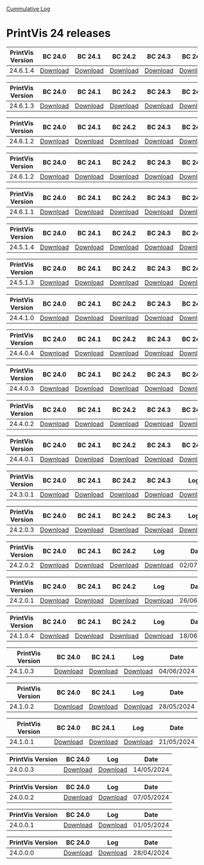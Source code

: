 [Cummulative Log](https://printvis.blob.core.windows.net/releases/pv365bc-24/PrintVis%2024%20release%20log.csv)
# PrintVis 24 releases
|PrintVis Version|BC 24.0 | BC 24.1 | BC 24.2 | BC 24.3 | BC 24.4 | BC 24.5 | BC 24.6 |Log|Date|
|---|---| ---| ---| ---| ---| ---| ---|---|---|
|24.6.1.4|[Download](https://printvis.blob.core.windows.net/releases/pv365bc-24/24.6/1.4/24.0%20RuntimePackages.zip)| [Download](https://printvis.blob.core.windows.net/releases/pv365bc-24/24.6/1.4/24.1%20RuntimePackages.zip)| [Download](https://printvis.blob.core.windows.net/releases/pv365bc-24/24.6/1.4/24.2%20RuntimePackages.zip)| [Download](https://printvis.blob.core.windows.net/releases/pv365bc-24/24.6/1.4/24.3%20RuntimePackages.zip)| [Download](https://printvis.blob.core.windows.net/releases/pv365bc-24/24.6/1.4/24.4%20RuntimePackages.zip)| [Download](https://printvis.blob.core.windows.net/releases/pv365bc-24/24.6/1.4/24.5%20RuntimePackages.zip)| [Download](https://printvis.blob.core.windows.net/releases/pv365bc-24/24.6/1.4/24.6%20RuntimePackages.zip)|[Download](https://printvis.blob.core.windows.net/releases/pv365bc-24/24.6/1.4/24.6.1.4%20release%20log.csv)|29/10/2024|

|PrintVis Version|BC 24.0 | BC 24.1 | BC 24.2 | BC 24.3 | BC 24.4 | BC 24.5 | BC 24.6 |Log|Date|
|---|---| ---| ---| ---| ---| ---| ---|---|---|
|24.6.1.3|[Download](https://printvis.blob.core.windows.net/releases/pv365bc-24/24.6/1.3/24.0%20RuntimePackages.zip)| [Download](https://printvis.blob.core.windows.net/releases/pv365bc-24/24.6/1.3/24.1%20RuntimePackages.zip)| [Download](https://printvis.blob.core.windows.net/releases/pv365bc-24/24.6/1.3/24.2%20RuntimePackages.zip)| [Download](https://printvis.blob.core.windows.net/releases/pv365bc-24/24.6/1.3/24.3%20RuntimePackages.zip)| [Download](https://printvis.blob.core.windows.net/releases/pv365bc-24/24.6/1.3/24.4%20RuntimePackages.zip)| [Download](https://printvis.blob.core.windows.net/releases/pv365bc-24/24.6/1.3/24.5%20RuntimePackages.zip)| [Download](https://printvis.blob.core.windows.net/releases/pv365bc-24/24.6/1.3/24.6%20RuntimePackages.zip)|[Download](https://printvis.blob.core.windows.net/releases/pv365bc-24/24.6/1.3/24.6.1.3%20release%20log.csv)|24/10/2024|

|PrintVis Version|BC 24.0 | BC 24.1 | BC 24.2 | BC 24.3 | BC 24.4 | BC 24.5 | BC 24.6 |Log|Date|
|---|---| ---| ---| ---| ---| ---| ---|---|---|
|24.6.1.2|[Download](https://printvis.blob.core.windows.net/releases/pv365bc-24/24.6/1.2/24.0%20RuntimePackages.zip)| [Download](https://printvis.blob.core.windows.net/releases/pv365bc-24/24.6/1.2/24.1%20RuntimePackages.zip)| [Download](https://printvis.blob.core.windows.net/releases/pv365bc-24/24.6/1.2/24.2%20RuntimePackages.zip)| [Download](https://printvis.blob.core.windows.net/releases/pv365bc-24/24.6/1.2/24.3%20RuntimePackages.zip)| [Download](https://printvis.blob.core.windows.net/releases/pv365bc-24/24.6/1.2/24.4%20RuntimePackages.zip)| [Download](https://printvis.blob.core.windows.net/releases/pv365bc-24/24.6/1.2/24.5%20RuntimePackages.zip)| [Download](https://printvis.blob.core.windows.net/releases/pv365bc-24/24.6/1.2/24.6%20RuntimePackages.zip)|[Download](https://printvis.blob.core.windows.net/releases/pv365bc-24/24.6/1.2/24.6.1.2%20release%20log.csv)|22/10/2024|

|PrintVis Version|BC 24.0 | BC 24.1 | BC 24.2 | BC 24.3 | BC 24.4 | BC 24.5 | BC 24.6 |Log|Date|
|---|---| ---| ---| ---| ---| ---| ---|---|---|
|24.6.1.2|[Download](https://printvis.blob.core.windows.net/releases/pv365bc-24/24.6/1.2/24.0%20RuntimePackages.zip)| [Download](https://printvis.blob.core.windows.net/releases/pv365bc-24/24.6/1.2/24.1%20RuntimePackages.zip)| [Download](https://printvis.blob.core.windows.net/releases/pv365bc-24/24.6/1.2/24.2%20RuntimePackages.zip)| [Download](https://printvis.blob.core.windows.net/releases/pv365bc-24/24.6/1.2/24.3%20RuntimePackages.zip)| [Download](https://printvis.blob.core.windows.net/releases/pv365bc-24/24.6/1.2/24.4%20RuntimePackages.zip)| [Download](https://printvis.blob.core.windows.net/releases/pv365bc-24/24.6/1.2/24.5%20RuntimePackages.zip)| [Download](https://printvis.blob.core.windows.net/releases/pv365bc-24/24.6/1.2/24.6%20RuntimePackages.zip)|[Download](https://printvis.blob.core.windows.net/releases/pv365bc-24/24.6/1.2/24.6.1.2%20release%20log.csv)|15/10/2024|

|PrintVis Version|BC 24.0 | BC 24.1 | BC 24.2 | BC 24.3 | BC 24.4 | BC 24.5 | BC 24.6 |Log|Date|
|---|---| ---| ---| ---| ---| ---| ---|---|---|
|24.6.1.1|[Download](https://printvis.blob.core.windows.net/releases/pv365bc-24/24.6/1.1/24.0%20RuntimePackages.zip)| [Download](https://printvis.blob.core.windows.net/releases/pv365bc-24/24.6/1.1/24.1%20RuntimePackages.zip)| [Download](https://printvis.blob.core.windows.net/releases/pv365bc-24/24.6/1.1/24.2%20RuntimePackages.zip)| [Download](https://printvis.blob.core.windows.net/releases/pv365bc-24/24.6/1.1/24.3%20RuntimePackages.zip)| [Download](https://printvis.blob.core.windows.net/releases/pv365bc-24/24.6/1.1/24.4%20RuntimePackages.zip)| [Download](https://printvis.blob.core.windows.net/releases/pv365bc-24/24.6/1.1/24.5%20RuntimePackages.zip)| [Download](https://printvis.blob.core.windows.net/releases/pv365bc-24/24.6/1.1/24.6%20RuntimePackages.zip)|[Download](https://printvis.blob.core.windows.net/releases/pv365bc-24/24.6/1.1/24.6.1.1%20release%20log.csv)|10/10/2024|

|PrintVis Version|BC 24.0 | BC 24.1 | BC 24.2 | BC 24.3 | BC 24.4 | BC 24.5 |Log|Date|
|---|---| ---| ---| ---| ---| ---|---|---|
|24.5.1.4|[Download](https://printvis.blob.core.windows.net/releases/pv365bc-24/24.5/1.4/24.0%20RuntimePackages.zip)| [Download](https://printvis.blob.core.windows.net/releases/pv365bc-24/24.5/1.4/24.1%20RuntimePackages.zip)| [Download](https://printvis.blob.core.windows.net/releases/pv365bc-24/24.5/1.4/24.2%20RuntimePackages.zip)| [Download](https://printvis.blob.core.windows.net/releases/pv365bc-24/24.5/1.4/24.3%20RuntimePackages.zip)| [Download](https://printvis.blob.core.windows.net/releases/pv365bc-24/24.5/1.4/24.4%20RuntimePackages.zip)| [Download](https://printvis.blob.core.windows.net/releases/pv365bc-24/24.5/1.4/24.5%20RuntimePackages.zip)|[Download](https://printvis.blob.core.windows.net/releases/pv365bc-24/24.5/1.4/24.5.1.4%20release%20log.csv)|26/09/2024|

|PrintVis Version|BC 24.0 | BC 24.1 | BC 24.2 | BC 24.3 | BC 24.4 | BC 24.5 |Log|Date|
|---|---| ---| ---| ---| ---| ---|---|---|
|24.5.1.3|[Download](https://printvis.blob.core.windows.net/releases/pv365bc-24/24.5/1.3/24.0%20RuntimePackages.zip)| [Download](https://printvis.blob.core.windows.net/releases/pv365bc-24/24.5/1.3/24.1%20RuntimePackages.zip)| [Download](https://printvis.blob.core.windows.net/releases/pv365bc-24/24.5/1.3/24.2%20RuntimePackages.zip)| [Download](https://printvis.blob.core.windows.net/releases/pv365bc-24/24.5/1.3/24.3%20RuntimePackages.zip)| [Download](https://printvis.blob.core.windows.net/releases/pv365bc-24/24.5/1.3/24.4%20RuntimePackages.zip)| [Download](https://printvis.blob.core.windows.net/releases/pv365bc-24/24.5/1.3/24.5%20RuntimePackages.zip)|[Download](https://printvis.blob.core.windows.net/releases/pv365bc-24/24.5/1.3/24.5.1.3%20release%20log.csv)|20/09/2024|

|PrintVis Version|BC 24.0 | BC 24.1 | BC 24.2 | BC 24.3 | BC 24.4 |Log|Date|
|---|---| ---| ---| ---| ---|---|---|
|24.4.1.0|[Download](https://printvis.blob.core.windows.net/releases/pv365bc-24/24.4/1.0/24.0%20RuntimePackages.zip)| [Download](https://printvis.blob.core.windows.net/releases/pv365bc-24/24.4/1.0/24.1%20RuntimePackages.zip)| [Download](https://printvis.blob.core.windows.net/releases/pv365bc-24/24.4/1.0/24.2%20RuntimePackages.zip)| [Download](https://printvis.blob.core.windows.net/releases/pv365bc-24/24.4/1.0/24.3%20RuntimePackages.zip)| [Download](https://printvis.blob.core.windows.net/releases/pv365bc-24/24.4/1.0/24.4%20RuntimePackages.zip)|[Download](https://printvis.blob.core.windows.net/releases/pv365bc-24/24.4/1.0/24.4.1.0%20release%20log.csv)|10/09/2024|

|PrintVis Version|BC 24.0 | BC 24.1 | BC 24.2 | BC 24.3 | BC 24.4 |Log|Date|
|---|---| ---| ---| ---| ---|---|---|
|24.4.0.4|[Download](https://printvis.blob.core.windows.net/releases/pv365bc-24/24.4/0.4/24.0%20RuntimePackages.zip)| [Download](https://printvis.blob.core.windows.net/releases/pv365bc-24/24.4/0.4/24.1%20RuntimePackages.zip)| [Download](https://printvis.blob.core.windows.net/releases/pv365bc-24/24.4/0.4/24.2%20RuntimePackages.zip)| [Download](https://printvis.blob.core.windows.net/releases/pv365bc-24/24.4/0.4/24.3%20RuntimePackages.zip)| [Download](https://printvis.blob.core.windows.net/releases/pv365bc-24/24.4/0.4/24.4%20RuntimePackages.zip)|[Download](https://printvis.blob.core.windows.net/releases/pv365bc-24/24.4/0.4/24.4.0.4%20release%20log.csv)|03/09/2024|

|PrintVis Version|BC 24.0 | BC 24.1 | BC 24.2 | BC 24.3 | BC 24.4 |Log|Date|
|---|---| ---| ---| ---| ---|---|---|
|24.4.0.3|[Download](https://printvis.blob.core.windows.net/releases/pv365bc-24/24.4/0.3/24.0%20RuntimePackages.zip)| [Download](https://printvis.blob.core.windows.net/releases/pv365bc-24/24.4/0.3/24.1%20RuntimePackages.zip)| [Download](https://printvis.blob.core.windows.net/releases/pv365bc-24/24.4/0.3/24.2%20RuntimePackages.zip)| [Download](https://printvis.blob.core.windows.net/releases/pv365bc-24/24.4/0.3/24.3%20RuntimePackages.zip)| [Download](https://printvis.blob.core.windows.net/releases/pv365bc-24/24.4/0.3/24.4%20RuntimePackages.zip)|[Download](https://printvis.blob.core.windows.net/releases/pv365bc-24/24.4/0.3/24.4.0.3%20release%20log.csv)|27/08/2024|

|PrintVis Version|BC 24.0 | BC 24.1 | BC 24.2 | BC 24.3 | BC 24.4 |Log|Date|
|---|---| ---| ---| ---| ---|---|---|
|24.4.0.2|[Download](https://printvis.blob.core.windows.net/releases/pv365bc-24/24.4/0.2/24.0%20RuntimePackages.zip)| [Download](https://printvis.blob.core.windows.net/releases/pv365bc-24/24.4/0.2/24.1%20RuntimePackages.zip)| [Download](https://printvis.blob.core.windows.net/releases/pv365bc-24/24.4/0.2/24.2%20RuntimePackages.zip)| [Download](https://printvis.blob.core.windows.net/releases/pv365bc-24/24.4/0.2/24.3%20RuntimePackages.zip)| [Download](https://printvis.blob.core.windows.net/releases/pv365bc-24/24.4/0.2/24.4%20RuntimePackages.zip)|[Download](https://printvis.blob.core.windows.net/releases/pv365bc-24/24.4/0.2/24.4.0.2%20release%20log.csv)|20/08/2024|

|PrintVis Version|BC 24.0 | BC 24.1 | BC 24.2 | BC 24.3 | BC 24.4 |Log|Date|
|---|---| ---| ---| ---| ---|---|---|
|24.4.0.1|[Download](https://printvis.blob.core.windows.net/releases/pv365bc-24/24.4/0.1/24.0%20RuntimePackages.zip)| [Download](https://printvis.blob.core.windows.net/releases/pv365bc-24/24.4/0.1/24.1%20RuntimePackages.zip)| [Download](https://printvis.blob.core.windows.net/releases/pv365bc-24/24.4/0.1/24.2%20RuntimePackages.zip)| [Download](https://printvis.blob.core.windows.net/releases/pv365bc-24/24.4/0.1/24.3%20RuntimePackages.zip)| [Download](https://printvis.blob.core.windows.net/releases/pv365bc-24/24.4/0.1/24.4%20RuntimePackages.zip)|[Download](https://printvis.blob.core.windows.net/releases/pv365bc-24/24.4/0.1/24.4.0.1%20release%20log.csv)|06/08/2024|

|PrintVis Version|BC 24.0 | BC 24.1 | BC 24.2 | BC 24.3 |Log|Date|
|---|---| ---| ---| ---|---|---|
|24.3.0.1|[Download](https://printvis.blob.core.windows.net/releases/pv365bc-24/24.3/0.1/24.0%20RuntimePackages.zip)| [Download](https://printvis.blob.core.windows.net/releases/pv365bc-24/24.3/0.1/24.1%20RuntimePackages.zip)| [Download](https://printvis.blob.core.windows.net/releases/pv365bc-24/24.3/0.1/24.2%20RuntimePackages.zip)| [Download](https://printvis.blob.core.windows.net/releases/pv365bc-24/24.3/0.1/24.3%20RuntimePackages.zip)|[Download](https://printvis.blob.core.windows.net/releases/pv365bc-24/24.3/0.1/24.3.0.1%20release%20log.csv)|23/07/2024|


|PrintVis Version|BC 24.0 | BC 24.1 | BC 24.2 | BC 24.3 |Log|Date|
|---|---| ---| ---| ---|---|---|
|24.2.0.3|[Download](https://printvis.blob.core.windows.net/releases/pv365bc-24/24.2/0.3/24.0%20RuntimePackages.zip)| [Download](https://printvis.blob.core.windows.net/releases/pv365bc-24/24.2/0.3/24.1%20RuntimePackages.zip)| [Download](https://printvis.blob.core.windows.net/releases/pv365bc-24/24.2/0.3/24.2%20RuntimePackages.zip)| [Download](https://printvis.blob.core.windows.net/releases/pv365bc-24/24.2/0.3/24.3%20RuntimePackages.zip)|[Download](https://printvis.blob.core.windows.net/releases/pv365bc-24/24.2/0.3/24.2.0.3%20release%20log.csv)|09/07/2024|

|PrintVis Version|BC 24.0 | BC 24.1 | BC 24.2 |Log|Date|
|---|---| ---| ---|---|---|
|24.2.0.2|[Download](https://printvis.blob.core.windows.net/releases/pv365bc-24/24.2/0.2/24.0%20RuntimePackages.zip)| [Download](https://printvis.blob.core.windows.net/releases/pv365bc-24/24.2/0.2/24.1%20RuntimePackages.zip)| [Download](https://printvis.blob.core.windows.net/releases/pv365bc-24/24.2/0.2/24.2%20RuntimePackages.zip)|[Download](https://printvis.blob.core.windows.net/releases/pv365bc-24/24.2/0.2/24.2.0.2%20release%20log.csv)|02/07/2024|

|PrintVis Version|BC 24.0 | BC 24.1 | BC 24.2 |Log|Date|
|---|---| ---| ---|---|---|
|24.2.0.1|[Download](https://printvis.blob.core.windows.net/releases/pv365bc-24/24.2/0.1/24.0%20RuntimePackages.zip)| [Download](https://printvis.blob.core.windows.net/releases/pv365bc-24/24.2/0.1/24.1%20RuntimePackages.zip)| [Download](https://printvis.blob.core.windows.net/releases/pv365bc-24/24.2/0.1/24.2%20RuntimePackages.zip)|[Download](https://printvis.blob.core.windows.net/releases/pv365bc-24/24.2/0.1/24.2.0.1%20release%20log.csv)|26/06/2024|

|PrintVis Version|BC 24.0 | BC 24.1 | BC 24.2 |Log|Date|
|---|---| ---| ---|---|---|
|24.1.0.4|[Download](https://printvis.blob.core.windows.net/releases/pv365bc-24/24.1/0.4/24.0%20RuntimePackages.zip)| [Download](https://printvis.blob.core.windows.net/releases/pv365bc-24/24.1/0.4/24.1%20RuntimePackages.zip)| [Download](https://printvis.blob.core.windows.net/releases/pv365bc-24/24.1/0.4/24.2%20RuntimePackages.zip)|[Download](https://printvis.blob.core.windows.net/releases/pv365bc-24/24.1/0.4/24.1.0.4%20release%20log.csv)|18/06/2024|

|PrintVis Version|BC 24.0 | BC 24.1 |Log|Date|
|---|---| ---|---|---|
|24.1.0.3|[Download](https://printvis.blob.core.windows.net/releases/pv365bc-24/24.1/0.3/24.0%20RuntimePackages.zip)| [Download](https://printvis.blob.core.windows.net/releases/pv365bc-24/24.1/0.3/24.1%20RuntimePackages.zip)|[Download](https://printvis.blob.core.windows.net/releases/pv365bc-24/24.1/0.3/24.1.0.3%20release%20log.csv)|04/06/2024|

|PrintVis Version|BC 24.0 | BC 24.1 |Log|Date|
|---|---| ---|---|---|
|24.1.0.2|[Download](https://printvis.blob.core.windows.net/releases/pv365bc-24/24.1/0.2/24.0%20RuntimePackages.zip)| [Download](https://printvis.blob.core.windows.net/releases/pv365bc-24/24.1/0.2/24.1%20RuntimePackages.zip)|[Download](https://printvis.blob.core.windows.net/releases/pv365bc-24/24.1/0.2/24.1.0.2%20release%20log.csv)|28/05/2024|

|PrintVis Version|BC 24.0 | BC 24.1 |Log|Date|
|---|---| ---|---|---|
|24.1.0.1|[Download](https://printvis.blob.core.windows.net/releases/pv365bc-24/24.1/0.1/24.0%20RuntimePackages.zip)| [Download](https://printvis.blob.core.windows.net/releases/pv365bc-24/24.1/0.1/24.1%20RuntimePackages.zip)|[Download](https://printvis.blob.core.windows.net/releases/pv365bc-24/24.1/0.1/24.1.0.1%20release%20log.csv)|21/05/2024|

|PrintVis Version|BC 24.0 |Log|Date|
|---|---|---|---|
|24.0.0.3|[Download](https://printvis.blob.core.windows.net/releases/pv365bc-24/24.0/0.3/24.0%20RuntimePackages.zip)|[Download](https://printvis.blob.core.windows.net/releases/pv365bc-24/24.0/0.3/24.0.0.3%20release%20log.csv)|14/05/2024|

|PrintVis Version|BC 24.0 |Log|Date|
|---|---|---|---|
|24.0.0.2|[Download](https://printvis.blob.core.windows.net/releases/pv365bc-24/24.0/0.2/24.0%20RuntimePackages.zip)|[Download](https://printvis.blob.core.windows.net/releases/pv365bc-24/24.0/0.2/24.0.0.2%20release%20log.csv)|07/05/2024|

|PrintVis Version|BC 24.0 |Log|Date|
|---|---|---|---|
|24.0.0.1|[Download](https://printvis.blob.core.windows.net/releases/pv365bc-24/24.0/0.1/24.0%20RuntimePackages.zip)|[Download](https://printvis.blob.core.windows.net/releases/pv365bc-24/24.0/0.1/24.0.0.1%20release%20log.csv)|01/05/2024|

|PrintVis Version|BC 24.0 |Log|Date|
|---|---|---|---|
|24.0.0.0|[Download](https://printvis.blob.core.windows.net/releases/pv365bc-24/24.0/0.0/24.0%20RuntimePackages.zip)|[Download](https://printvis.blob.core.windows.net/releases/pv365bc-24/24.0/0.0/24.0.0.0%20release%20log.csv)|28/04/2024|
